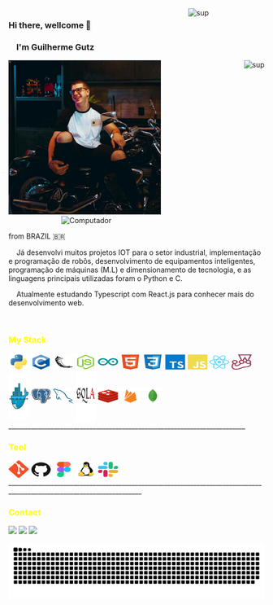 <img src="https://64.media.tumblr.com/059c5c6858ba200e7ec2f637bfd44428/tumblr_nzlh474yRf1u6w1edo6_250.gifv" min-width="400px" max-width="400px" width="150px" align="right" alt="sup">

### Hi there, wellcome 👋

### &nbsp;&nbsp;&nbsp; I'm Guilherme Gutz

<div>
  <img src="https://github.com/GuilhermeGutz/GuilhermeGutz/blob/main/Pic.png?raw=true style="border-radius: 50%" min-width="600px" max-width="600px" width="300px" alt="me">
  <img height="200em" src="https://github-readme-stats.vercel.app/api/top-langs/?username=guilhermegutz&layout=compact&langs_count=10&theme=dark" align="right" alt="sup"/>
  <img src="https://raw.githubusercontent.com/MicaelliMedeiros/micaellimedeiros/master/image/computer-illustration.png" min-width="400px" max-width="400px" width="400px" align="right" alt="Computador">
</div>  

<br>

<p> from BRAZIL 🇧🇷 </p>
<p>
 &nbsp;&nbsp;&nbsp; Já desenvolvi muitos projetos IOT para o setor industrial, implementação e programação de robôs, desenvolvimento de equipamentos inteligentes, programação de máquinas (M.L) e dimensionamento de tecnologia, e as linguagens principais utilizadas foram o Python e C.
</p>
<p>  
 &nbsp;&nbsp;&nbsp; Atualmente estudando Typescript com React.js para conhecer mais do desenvolvimento web.
</p>

<br>

<div>
  <h3 style="color: #FFFF00;">  My Stack </h3> 
  <img align="center" alt="Gui-Python" height="35" width="40" src="https://raw.githubusercontent.com/devicons/devicon/master/icons/python/python-original.svg">
  <img align="center" alt="Gui-C" height="30" width="40" src="https://raw.githubusercontent.com/devicons/devicon/master/icons/c/c-original.svg">
  <img align="center" alt="Gui-Flask" height="30" width="40" src="https://raw.githubusercontent.com/devicons/devicon/master/icons/flask/flask-original.svg" />
  <img align="center" alt="Gui-nodejs" height="30" width="40" src="https://raw.githubusercontent.com/devicons/devicon/master/icons/nodejs/nodejs-original.svg" />
  <img align="center" alt="Gui-arduino" height="30" width="40" src="https://raw.githubusercontent.com/devicons/devicon/master/icons/arduino/arduino-original.svg" />
  <img align="center" alt="Gui-HTML" height="30" width="40" src="https://raw.githubusercontent.com/devicons/devicon/master/icons/html5/html5-original.svg">
  <img align="center" alt="Gui-CSS" height="30" width="40" src="https://raw.githubusercontent.com/devicons/devicon/master/icons/css3/css3-original.svg">
  <img align="center" alt="Gui-Ts" height="30" width="40" src="https://raw.githubusercontent.com/devicons/devicon/master/icons/typescript/typescript-plain.svg">
  <img align="center" alt="Gui-Js" height="30" width="40" src="https://raw.githubusercontent.com/devicons/devicon/master/icons/javascript/javascript-plain.svg">
  <img align="center" alt="Gui-React" height="30" width="40" src="https://raw.githubusercontent.com/devicons/devicon/master/icons/react/react-original.svg">
  <img align="center" alt="Gui-jest" height="30" width="40" src="https://raw.githubusercontent.com/devicons/devicon/master/icons/jest/jest-plain.svg" />
  <img align="center" alt="Gui-Docker" height="90" width="40" src="https://raw.githubusercontent.com/devicons/devicon/master/icons/docker/docker-original.svg" />
  <img align="center" alt="Gui-postgresql" height="30" width="40" src="https://raw.githubusercontent.com/devicons/devicon/master/icons/postgresql/postgresql-original.svg" />
  <img align="center" alt="Gui-mysql" height="30" width="40" src="https://raw.githubusercontent.com/devicons/devicon/master/icons/mysql/mysql-original.svg" />
  <img align="center" alt="Gui-sqlalchem" height="100" width="40" src="https://raw.githubusercontent.com/devicons/devicon/master/icons/sqlalchemy/sqlalchemy-original.svg" />
  <img align="center" alt="Gui-redis" height="30" width="40" src="https://raw.githubusercontent.com/devicons/devicon/master/icons/redis/redis-original.svg" />
  <img align="center" alt="Gui-firebase" height="30" width="40" src="https://raw.githubusercontent.com/devicons/devicon/master/icons/firebase/firebase-plain.svg" />
  <img align="center" alt="Gui-mongodb" height="30" width="40" src="https://raw.githubusercontent.com/devicons/devicon/master/icons/mongodb/mongodb-original.svg" />
</div> 
_________________________________________________________________________
<div>
  <h3 style="color: #FFFF00;"> Tool </h3> 
  <img align="center" alt="Gui-git" height="35" width="40" src="https://raw.githubusercontent.com/devicons/devicon/master/icons/git/git-original.svg" />
  <img align="center" alt="Gui-github" height="30" width="40" src="https://raw.githubusercontent.com/devicons/devicon/master/icons/github/github-original.svg" />
  <img align="center" alt="Gui-figma" height="30" width="40" src="https://raw.githubusercontent.com/devicons/devicon/master/icons/figma/figma-original.svg" />
  <img align="center" alt="Gui-linux" height="30" width="40" src="https://raw.githubusercontent.com/devicons/devicon/master/icons/linux/linux-original.svg" />
  <img align="center" alt="Gui-slack" height="30" width="40" src="https://raw.githubusercontent.com/devicons/devicon/master/icons/slack/slack-original.svg" />
</div> 
_______________________________________________________________________________________________________________________
<div>
  <h3 style="color: #FFFF00;"> Contact </h3> 
  <p align="left">
    <a href="guilherme.gutz6@gmail.com" target="_blank" alt="Gmail">
    <img src="https://img.shields.io/badge/Gmail-D14836?style=for-the-badge&logo=gmail&logoColor=white"/></a>
    <a href="https://www.linkedin.com/in/guilherme-gutz/" target="_blank" alt="Linkedin">
    <img src="https://img.shields.io/badge/-Linkedin-0e76a8?style=for-the-badge&logo=Linkedin&logoColor=white&link=https://www.linkedin.com/in/iuricode" /></a>
    <a href="https://www.instagram.com/guigutz_/" target="_blank" alt="Instagram">
    <img src="https://img.shields.io/badge/-Instagram-DF0174?style=for-the-badge&logo=instagram&logoColor=white&link=https://www.instagram.com/iuricoding/"/></a>
  </p>  
</div>

![](https://github.com/Platane/snk/raw/output/github-contribution-grid-snake-dark.svg)
